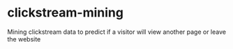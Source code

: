 # clickstream-mining
Mining clickstream data to predict if a visitor will view another page or leave the website
